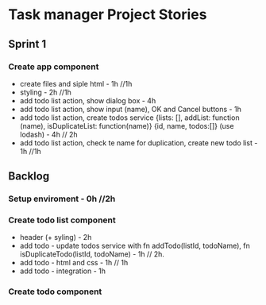 # Task manager Project Stories

## Sprint 1
### Create app component
- create files and siple html - 1h //1h
- styling - 2h //1h
- add todo list action, show dialog box - 4h
- add todo list action, show input (name), OK and Cancel buttons - 1h
- add todo list action, create todos service {lists: [], addList: function (name), isDuplicateList: function(name)} {id, name, todos:[]} (use lodash) - 4h // 2h
- add todo list action, check te name for duplication, create new todo list - 1h //1h

## Backlog
### Setup enviroment - 0h //2h

### Create todo list component
- header (+ syling) - 2h
- add todo - update todos service with fn addTodo(listId, todoName), fn isDuplicateTodo(listId, todoName) - 1h // 2h.
- add todo - html and css - 1h // 1h
- add todo - integration - 1h
### Create todo component
